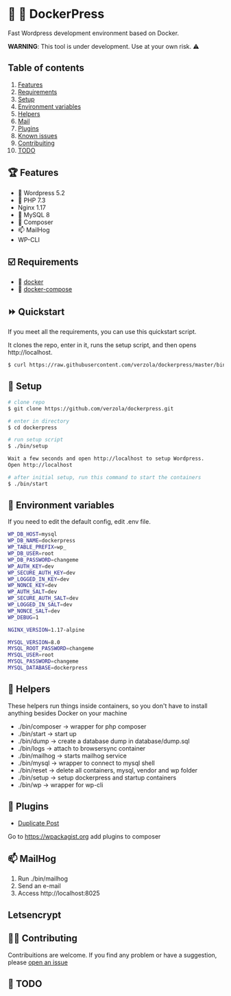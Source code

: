 # :whale: :newspaper: DockerPress

Fast Wordpress development environment based on Docker.

**WARNING**: This tool is under development. Use at your own risk. :warning:

## Table of contents

1. [Features](#features)
2. [Requirements](#requirements)
3. [Setup](#setup)
4. [Environment variables](#env)
5. [Helpers](#helpers)
6. [Mail](#mail)
7. [Plugins](#plugins)
8. [Known issues](#known-issues)
9. [Contribuiting](#contrib)
10. [TODO](#todo)

## :trophy: Features <a id="features"></a>

- :newspaper: Wordpress 5.2
- :elephant: PHP 7.3
- Nginx 1.17
- :dolphin: MySQL 8
- :musical_score: Composer
- :mailbox: MailHog
- WP-CLI

## :ballot_box_with_check: Requirements <a id="requirements"></a>

- :whale: [docker](https://www.docker.com/get-started)
- :octopus: [docker-compose](https://docs.docker.com/compose/install/)

## :fast_forward: Quickstart

If you meet all the requirements, you can use this quickstart script.

It clones the repo, enter in it, runs the setup script, and then opens http://localhost.

```sh
$ curl https://raw.githubusercontent.com/verzola/dockerpress/master/bin/quickstart | bash
```

## :scroll: Setup <a id="setup"></a>

```sh
# clone repo
$ git clone https://github.com/verzola/dockerpress.git

# enter in directory
$ cd dockerpress

# run setup script
$ ./bin/setup

Wait a few seconds and open http://localhost to setup Wordpress.
Open http://localhost

# after initial setup, run this command to start the containers
$ ./bin/start
```

## :deciduous_tree: Environment variables <a id="env"></a>

If you need to edit the default config, edit .env file.

```sh
WP_DB_HOST=mysql
WP_DB_NAME=dockerpress
WP_TABLE_PREFIX=wp_
WP_DB_USER=root
WP_DB_PASSWORD=changeme
WP_AUTH_KEY=dev
WP_SECURE_AUTH_KEY=dev
WP_LOGGED_IN_KEY=dev
WP_NONCE_KEY=dev
WP_AUTH_SALT=dev
WP_SECURE_AUTH_SALT=dev
WP_LOGGED_IN_SALT=dev
WP_NONCE_SALT=dev
WP_DEBUG=1

NGINX_VERSION=1.17-alpine

MYSQL_VERSION=8.0
MYSQL_ROOT_PASSWORD=changeme
MYSQL_USER=root
MYSQL_PASSWORD=changeme
MYSQL_DATABASE=dockerpress
```

## :robot: Helpers <a id="helpers"></a>

These helpers run things inside containers, so you don't have to install anything besides Docker on your machine

- ./bin/composer -> wrapper for php composer
- ./bin/start -> start up
- ./bin/dump -> create a database dump in database/dump.sql
- ./bin/logs -> attach to browsersync container
- ./bin/mailhog -> starts mailhog service
- ./bin/mysql -> wrapper to connect to mysql shell
- ./bin/reset -> delete all containers, mysql, vendor and wp folder
- ./bin/setup -> setup dockerpress and startup containers
- ./bin/wp -> wrapper for wp-cli

## :electric_plug: Plugins <a id="plugins"></a>

- [Duplicate Post](https://br.wordpress.org/plugins/duplicate-post/)

Go to https://wpackagist.org add plugins to composer

## :mailbox: MailHog <a id="mail"></a>

1. Run ./bin/mailhog
2. Send an e-mail
3. Access http://localhost:8025

## Letsencrypt

## :raising_hand_woman: Contributing <a id="contrib"></a>

Contribuitions are welcome. If you find any problem or have a suggestion, please [open an issue](https://github.com/verzola/dockerpress/issues/new)

## :memo: TODO <a id="todo"></a>
